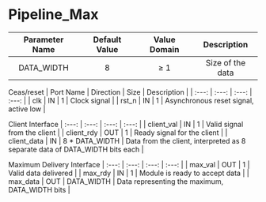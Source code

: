 # Pipeline_Max

| Parameter Name            | Default Value | Value Domain | Description                                                                    |
|           :---:           |     :---:     |    :---:     |                                     :---:                                      |
| DATA_WIDTH                | 8             | ≥ 1          | Size of the data                                                               |

Ceas/reset
| Port Name                 | Direction     | Size         | Description                                                                    |
|           :---:           |     :---:     |    :---:     |                                     :---:                                      |
| clk                       | IN            | 1            | Clock signal                                                                   |
| rst_n                     | IN            | 1            | Asynchronous reset signal, active low                                          |

Client Interface
|           :---:           |     :---:     |    :---:     |                                     :---:                                      |
| client_val                | IN            | 1            | Valid signal from the client                                                   |
| client_rdy                | OUT           | 1            | Ready signal for the client                                                    |
| client_data               | IN            | 8 * DATA_WIDTH | Data from the client, interpreted as 8 separate data of DATA_WIDTH bits each |

Maximum Delivery Interface
|           :---:           |     :---:     |    :---:     |                                     :---:                                      |
| max_val                   | OUT           | 1            | Valid data delivered                                                           |
| max_rdy                   | IN            | 1            | Module is ready to accept data                                                 |
| max_data                  | OUT           | DATA_WIDTH   | Data representing the maximum, DATA_WIDTH bits                                 |
